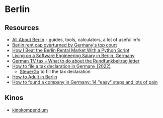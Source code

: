 # Berlin

## Resources

- [All About Berlin](https://allaboutberlin.com/) - guides, tools, calculators, a lot of useful info
- [Berlin rent cap overturned by Germany's top court](https://www.dw.com/en/berlin-rent-cap-overturned-by-germanys-top-court/a-57209268)
- [How I Beat the Berlin Rental Market With a Python Script](https://giansegato.com/essays/how-i-beat-the-berlin-rental-market-with-a-python-script/)
- [Living on a Software Engineering Salary in Berlin, Germany](https://themakingofamillionaire.com/living-on-a-software-engineering-salary-in-berlin-germany-971eaf062593)
- [German TV tax – What to do about the Rundfunkbeitrag letter](https://www.settle-in-berlin.com/german-tv-tax-rundfunkbeitrag-ard-zdf-letter/)
- [How to file a tax declaration in Germany (2022)](https://www.simplegermany.com/tax-declaration-germany/)
  - [SteuerGo](https://www.steuergo.de/en/) to fill the tax declaration
- [How to Adult in Berlin](https://www.der-burtchen.de/2022/07/how-to-adult-in-berlin/)
- [How to found a company in Germany: 14 "easy" steps and lots of pain](https://eidel.io/how-to-found-a-company-in-germany-14-easy-steps-and-lots-of-pain/)

## Kinos
- [kinokompendium](https://www.kinokompendium.de/kino_berlin_az.htm)
